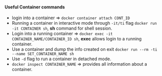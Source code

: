 #### Useful Container commands
- login into a container => `docker container attach CONT_ID` 
- Running a container in interactive mode through `-it/ti` flag `docker run -it CONTAINER sh`, **sh** command for shell session.
- Login into a running container => `docker exec -it CONTAINER_NAME/CONTAINER_ID sh`, **exec** allows login to a running container.
- Use a container and dump the info created on exit `docker run --rm -ti --name SET_CONTAINER_NAME sh`
- Use `-d` flag to run a container in detached mode.
- `docker inspect CONTAINER_NAME` => provides all information about a container.

